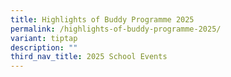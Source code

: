 ```yaml
---
title: Highlights of Buddy Programme 2025
permalink: /highlights-of-buddy-programme-2025/
variant: tiptap
description: ""
third_nav_title: 2025 School Events
---
```

